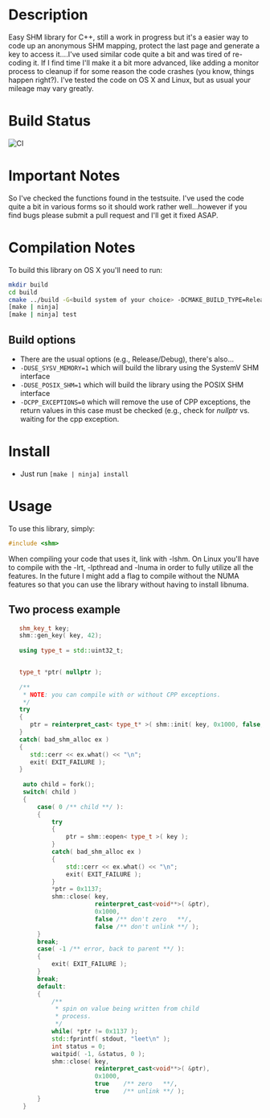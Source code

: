 # Description
Easy SHM library for C++, still a work in progress but it's 
a easier way to code up an anonymous SHM mapping, protect
the last page and generate a key to access it....I've used
similar code quite a bit and was tired of re-coding it.  If
I find time I'll make it a bit more advanced, like adding
a monitor process to cleanup if for some reason the code
crashes (you know, things happen right?).  I've tested the
code on OS X and Linux, but as usual your mileage may vary
greatly.

# Build Status
![CI](https://github.com/RaftLib/shm/workflows/CI/badge.svg)

# Important Notes
So I've checked the functions found in the testsuite.  I've
used the code quite a bit in various forms so it should work
rather well...however if you find bugs please submit a pull
request and I'll get it fixed ASAP.

# Compilation Notes
To build this library on OS X you'll need to run:
```bash
mkdir build
cd build
cmake ../build -G<build system of your choice> -DCMAKE_BUILD_TYPE=Release
[make | ninja]
[make | ninja] test
```

## Build options
* There are the usual options (e.g., Release/Debug), there's also...
* ```-DUSE_SYSV_MEMORY=1``` which will build the library using the SystemV SHM interface
* ```-DUSE_POSIX_SHM=1``` which will build the library using the POSIX SHM interface
* ```-DCPP_EXCEPTIONS=0``` which will remove the use of CPP exceptions, the return
values in this case must be checked (e.g., check for _nullptr_ vs. waiting for the 
cpp exception. 

# Install
* Just run ```[make | ninja] install```


# Usage
To use this library, simply:
```cpp
#include <shm>
```

When compiling your code that uses it, link with -lshm.  On 
Linux you'll have to compile with the -lrt, -lpthread and 
-lnuma in order to fully utilize all the features.  In 
the future I might add a flag to compile without the NUMA
features so that you can use the library without having 
to install libnuma.

## Two process example

```cpp
   shm_key_t key;
   shm::gen_key( key, 42);
   
   using type_t = std::uint32_t;


   type_t *ptr( nullptr );
 
   /**
    * NOTE: you can compile with or without CPP exceptions.
    */
   try
   {
      ptr = reinterpret_cast< type_t* >( shm::init( key, 0x1000, false, nullptr ) );
   }
   catch( bad_shm_alloc ex )
   {
      std::cerr << ex.what() << "\n";
      exit( EXIT_FAILURE );
   }
   
    auto child = fork();
    switch( child )
    {
        case( 0 /** child **/ ):
        {   
            try
            {
                ptr = shm::eopen< type_t >( key );
            }
            catch( bad_shm_alloc ex )
            {
                std::cerr << ex.what() << "\n";
                exit( EXIT_FAILURE );
            }
            *ptr = 0x1137;
            shm::close( key, 
                        reinterpret_cast<void**>( &ptr), 
                        0x1000,
                        false /** don't zero   **/,
                        false /** don't unlink **/ );
        }
        break;
        case( -1 /** error, back to parent **/ ):
        {
            exit( EXIT_FAILURE );
        }
        break;
        default:
        {
            /**
             * spin on value being written from child
             * process.
             */
            while( *ptr != 0x1137 ); 
            std::fprintf( stdout, "leet\n" );
            int status = 0;
            waitpid( -1, &status, 0 );
            shm::close( key, 
                        reinterpret_cast<void**>( &ptr), 
                        0x1000,
                        true    /** zero   **/,
                        true    /** unlink **/ );
        }
    }

```
